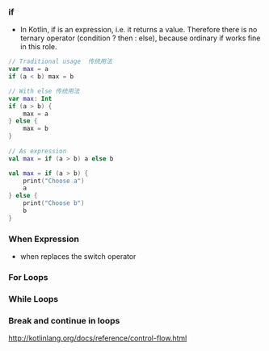 ### if

- In Kotlin, if is an expression, i.e. it returns a value. Therefore there is no ternary operator (condition ? then : else), because ordinary if works fine in this role.

```kotlin
// Traditional usage  传统用法
var max = a 
if (a < b) max = b

// With else 传统用法
var max: Int
if (a > b) {
    max = a
} else {
    max = b
}
 
// As expression 
val max = if (a > b) a else b

val max = if (a > b) {
    print("Choose a")
    a
} else {
    print("Choose b")
    b
}
```

### When Expression
- when replaces the switch operator 


### For Loops

### While Loops

### Break and continue in loops

http://kotlinlang.org/docs/reference/control-flow.html
